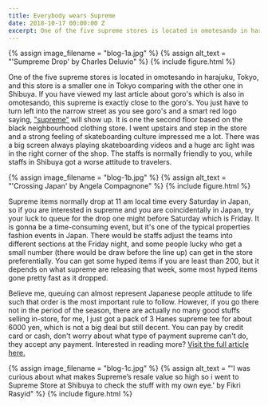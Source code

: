 ```yaml
---
title: Everybody wears Supreme
date: 2018-10-17 00:00:00 Z
excerpt: One of the five supreme stores is located in omotesando in harajuku, Tokyo, and this store is a smaller one in Tokyo comparing with the other one in Shibuya.
---
```


{% assign image_filename = "blog-1a.jpg" %}
{% assign alt_text = "'Sumpreme Drop' by Charles Deluvio" %}
{% include figure.html %}

One of the five supreme stores is located in omotesando in harajuku, Tokyo, and this store is a smaller one in Tokyo comparing with the other one in Shibuya. If you have viewed my last article about goro's which is also in omotesando, this supreme is exactly close to the goro's. You just have to turn left into the narrow street as you see goro's and a smart red logo saying, ["supreme"](https://www.supremenewyork.com/) will show up. It is one the second floor based on the black neighbourhood clothing store. I went upstairs and step in the store and a strong feeling of skateboarding culture impressed me a lot. There was a big screen always playing skateboarding videos and a huge arc light was in the right corner of the shop. The staffs is normally friendly to you, while staffs in Shibuya got a worse attitude to travelers.

{% assign image_filename = "blog-1b.jpg" %}
{% assign alt_text = "'Crossing Japan' by Angela Compagnone" %}
{% include figure.html %}

Supreme items normally drop at 11 am local time every Saturday in Japan, so if you are interested in supreme and you are coincidentally in Japan, try your luck to queue for the drop one might before Saturday which is Friday. It is gonna be a time-consuming event, but it's one of the typical properties fashion events in Japan. There would be staffs adjust the teams into different sections at the Friday night, and some people lucky who get a small number (there would be draw before the line up) can get in the store preferentially. You can get some hyped items if you are least than 200, but it depends on what supreme are releasing that week, some most hyped items gone pretty fast as it dropped. 

Believe me, queuing can almost represent Japanese people attitude to life such that order is the most important rule to follow. However, if you go there not in the period of the season, there are actually no many good stuffs selling in-store, for me, I just got a pack of 3 Hanes supreme tee for about 6000 yen, which is not a big deal but still decent. You can pay by credit card or cash, don't worry about what type of payment supreme can't do, they accept any payment. Interested in reading more? [Visit the full article here.](https://www.tokyocreative.com/articles/19065-experience-in-supreme-harajuku-tokyo-and-osaka)

{% assign image_filename = "blog-1c.jpg" %}
{% assign alt_text = "'I was curious about what makes Supreme’s resale value so high so i went to Supreme Store at Shibuya to check the stuff with my own eye.' by Fikri Rasyid" %}
{% include figure.html %}